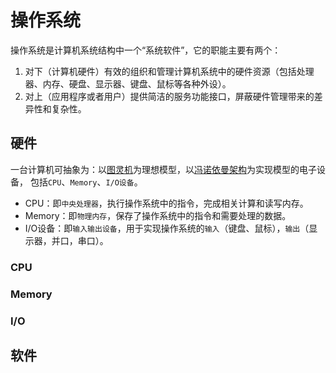 # 操作系统

操作系统是计算机系统结构中一个“系统软件”，它的职能主要有两个：

1. 对下（计算机硬件）有效的组织和管理计算机系统中的硬件资源（包括处理器、内存、硬盘、显示器、键盘、鼠标等各种外设）。
2. 对上（应用程序或者用户）提供简洁的服务功能接口，屏蔽硬件管理带来的差异性和复杂性。

## 硬件

一台计算机可抽象为：以[图灵机]()为理想模型，以[冯诺依曼架构]()为实现模型的电子设备，
包括`CPU`、`Memory`、`I/O设备`。

* CPU：即`中央处理器`，执行操作系统中的指令，完成相关计算和读写内存。
* Memory：即`物理内存`，保存了操作系统中的指令和需要处理的数据。
* I/O设备：即`输入输出设备`，用于实现操作系统的`输入`（键盘、鼠标），`输出`（显示器，并口，串口）。

### CPU

### Memory

### I/O


## 软件